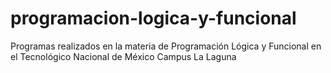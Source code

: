 # programacion-logica-y-funcional
Programas realizados en la materia de Programación Lógica y Funcional en el Tecnológico Nacional de México Campus La Laguna
